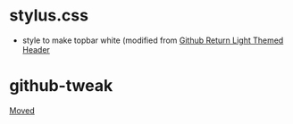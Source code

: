 stylus.css
===
* style to make topbar white (modified from [Github Return Light Themed Header](https://userstyles.org/styles/138766/github-return-light-themed-header)

github-tweak
===
[Moved](https://github.com/lilydjwg/tampermonkey-scripts)
